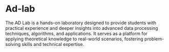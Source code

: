 # Ad-lab
The AD Lab is a hands-on laboratory designed to provide students with practical experience and deeper insights into advanced data processing techniques, algorithms, and applications. It serves as a platform for applying theoretical knowledge to real-world scenarios, fostering problem-solving skills and technical expertise.
